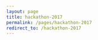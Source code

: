 ```yaml
---
layout: page
title: hackathon-2017
permalink: /pages/hackathon-2017
redirect_to: /hackathon-2017
---
```

